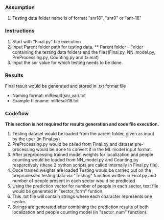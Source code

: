 ### Assumption 
1) Testing data folder name is of format "snr18", "snr0" or "snr-18"

### Instructions
1) Start with "Final.py" file execution
2) Input Parent folder path for testing data.
    ** Parent folder - Folder containing the testing data folders and the files(Final.py, NN_model.py, PreProcessing.py, Counting.py and tx.mat) 
3) Input the snr value for which testing needs to be done.

### Results
Final result would be generated and stored in .txt format file
* Naming format: mlResult(snr_val).txt
* Example filename: mlResult18.txt
    
    
### Codeflow
**This section is not required for results generation and code file execution.**

1) Testing dataset would be loaded from the parent folder, given as input by the user (in Final.py)
2) PreProcessing.py would be called from Final.py and dataset pre-processing would be done to convert it 
   in the ML model input format.
3) After preprocessing trained model weights for localization and people counting would be loaded from NN_model.py 
   and Counting.py resperctively (these 2 python scripts are called internally in Final.py file).
4) Once trained weights are loaded Testing would be carried out on the preprocessed testing data via "Testing"
   function written in Final.py and number of people present in each sector would be predicted
5) Using the prediction vector for number of people in each sector, text file would be generated in "sector_form" funtion.
6) This .txt file will contain strings where each character represents one sector.
7) Strings are generated after combining the prediction results of both localization and people counting model (in "sector_num" function).
